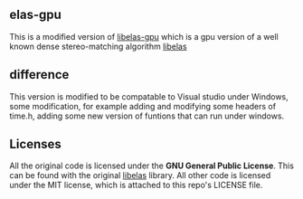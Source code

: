 ## elas-gpu
This is a modified version of [libelas-gpu](https://github.com/goldbattle/libelas-gpu) which is a gpu version of a well known dense stereo-matching algorithm [libelas](http://www.cvlibs.net/software/libelas/)

## difference 
This version is modified to be compatable to Visual studio under Windows, some modification, for example adding and modifying some headers of time.h, adding some new version of funtions that can run under windows.

## Licenses

All the original code is licensed under the **GNU General Public License**. This can be found with the original  [libelas](http://www.cvlibs.net/software/libelas/) library. All other code is licensed under the MIT license, which is attached to this repo's LICENSE file.
